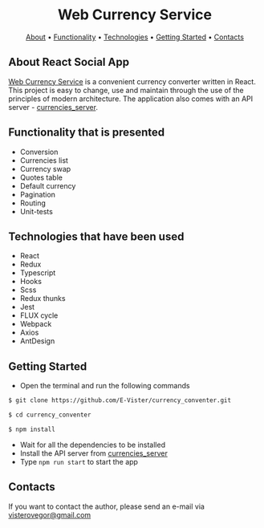 <h1 align="center">
  Web Currency Service
</h1>

<p align="center">
  <a href="#about-react-social-app">About</a>
  •
  <a href="#functionality-that-is-presented">Functionality</a>
  •
  <a href="#technologies-that-have-been-used">Technologies</a>
  •
  <a href="#getting-started">Getting Started</a>
  •
  <a href="#contacts">Contacts</a>
</p>

About React Social App
-----------
[Web Currency Service](https://github.com/E-Vister/currency_converter) is a convenient currency converter written in
React. This project is easy to change, use and maintain through the use of the principles of
modern architecture. The application also comes with an API
server - [currencies_server](https://github.com/E-Vister/currencies_server).

Functionality that is presented
-----------

* Conversion
* Currencies list
* Currency swap
* Quotes table
* Default currency
* Pagination
* Routing
* Unit-tests

Technologies that have been used
-----------

* React
* Redux
* Typescript
* Hooks
* Scss
* Redux thunks
* Jest
* FLUX cycle
* Webpack
* Axios
* AntDesign

Getting Started
-----------

- Open the terminal and run the following commands

```bash
$ git clone https://github.com/E-Vister/currency_conventer.git

$ cd currency_conventer

$ npm install
```

- Wait for all the dependencies to be installed
- Install the API server from [currencies_server](https://github.com/E-Vister/currencies_server)
- Type `npm run start` to start the app

Contacts
-----------
If you want to contact the author, please send an e-mail via visterovegor@gmail.com
